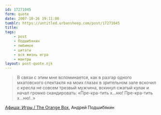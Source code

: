 ```yaml
---
id: 17271045
form: quote
date: 2007-10-26 19:11:00
tumblr: https://untitled.urbansheep.com/post/17271045
title: 
tags:
    - post
    - Подшибякин
    - любимое
    - цитаты
    - вся жизнь игра
    - мантры
layout: post-quote.njk
---
```


<blockquote>
В связи с этим мне вспоминается, как в разгар одного мхатовского спектакля на моих глазах в зрительном зале вскочил с кресла не совсем трезвый мужчина, вскинул сжатый кулак и начал громко скандировать: «Пре-кра-тить х…ню! Пре-кра-тить х…ню!..»
</blockquote>

<a href="http://www.afisha.ru/review/games/188795/">Афиша: Игры / The Orange Box</a>, Андрей Подшибякин
